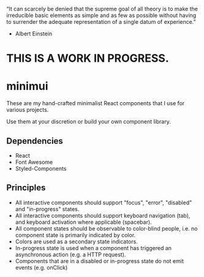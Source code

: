 “It can scarcely be denied that the supreme goal of all theory is to make the irreducible basic elements as simple and as few as possible without having to surrender the adequate representation of a single datum of experience.”
- Albert Einstein

# THIS IS A WORK IN PROGRESS.

# minimui

These are my hand-crafted minimalist React components that I use for various projects.

Use them at your discretion or build your own component library.

## Dependencies

- React
- Font Awesome
- Styled-Components

## Principles

- All interactive components should support "focus", "error", "disabled" and "in-progress" states.
- All interactive components should support keyboard navigation (tab), and keyboard activation where applicable (spacebar).
- All component states should be observable to color-blind people, i.e. no component state is primarily indicated by color.
- Colors are used as a secondary state indicators.
- In-progress state is used when a component has triggered an asynchronous action (e.g. a HTTP request).
- Components that are in a disabled or in-progress state do not emit events (e.g. onClick)
